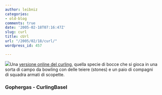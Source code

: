 ```yaml
---
author: leibniz
categories:
- old-blog
comments: true
date: '2005-02-18T07:16:47Z'
slug: curl
title: cUrl
url: "/2005/02/18/curl/"
wordpress_id: 457

---
```

![](http://www.curling-basel.ch/Images/Rink_2.gif)Una [versione online del curling](http://www.gophergas.com/funstuff/virtualcurling.htm),
quella specie di bocce che si gioca in una sorta di campo da bowling
con delle teiere (stones) e un paio di compagni di squadra armati di
scopette.




### Gophergas - CurlingBasel






